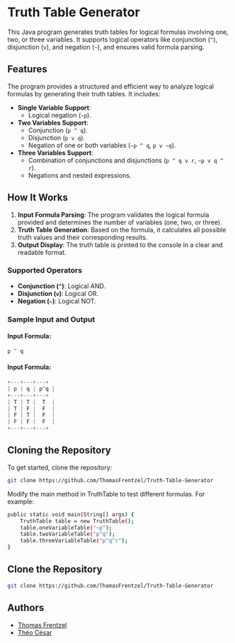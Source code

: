 # Truth Table Generator

This Java program generates truth tables for logical formulas involving one, two, or three variables. It supports logical operators like conjunction (`^`), disjunction (`v`), and negation (`~`), and ensures valid formula parsing.

## Features

The program provides a structured and efficient way to analyze logical formulas by generating their truth tables. It includes:

- **Single Variable Support**:
  - Logical negation (`~p`).
- **Two Variables Support**:
  - Conjunction (`p ^ q`).
  - Disjunction (`p v q`).
  - Negation of one or both variables (`~p ^ q`, `p v ~q`).
- **Three Variables Support**:
  - Combination of conjunctions and disjunctions (`p ^ q v r`, `~p v q ^ r`).
  - Negations and nested expressions.

## How It Works

1. **Input Formula Parsing**: The program validates the logical formula provided and determines the number of variables (one, two, or three).
2. **Truth Table Generation**: Based on the formula, it calculates all possible truth values and their corresponding results.
3. **Output Display**: The truth table is printed to the console in a clear and readable format.

### Supported Operators

- **Conjunction (`^`)**: Logical AND.
- **Disjunction (`v`)**: Logical OR.
- **Negation (`~`)**: Logical NOT.

### Sample Input and Output

#### Input Formula:
```java
p ^ q
```

#### Input Formula:
```java
+---+---+---+
| p | q | p^q |
+---+---+---+
| T | T |  T  |
| T | F |  F  |
| F | T |  F  |
| F | F |  F  |
+---+---+---+
```

## Cloning the Repository

To get started, clone the repository:

```bash
git clone https://github.com/ThomasFrentzel/Truth-Table-Generator
```

Modify the main method in TruthTable to test different formulas. For example:

```bash
public static void main(String[] args) {
    TruthTable table = new TruthTable();
    table.oneVariableTable("~p");
    table.twoVariableTable("p^q");
    table.threeVariableTable("p^q^r");
}

```
## Clone the Repository

```bash
git clone https://github.com/ThomasFrentzel/Truth-Table-Generator
```

## Authors

- [Thomas Frentzel](https://github.com/ThomasFrentzel)
- [Théo César](https://github.com/theocesar)

